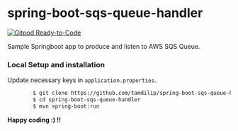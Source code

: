 # spring-boot-sqs-queue-handler

[![Gitpod Ready-to-Code](https://img.shields.io/badge/Gitpod-Ready--to--Code-blue?logo=gitpod&style=flat-square)](https://gitpod.io/#https://github.com/tamdilip/spring-boot-sqs-queue-handler) 

Sample Springboot app to produce and listen to AWS SQS Queue.


### Local Setup and installation
Update necessary keys in `application.properties`.

```sh
        $ git clone https://github.com/tamdilip/spring-boot-sqs-queue-handler.git
        $ cd spring-boot-sqs-queue-handler
        $ mvn spring-boot:run
```

**Happy coding :) !!**

